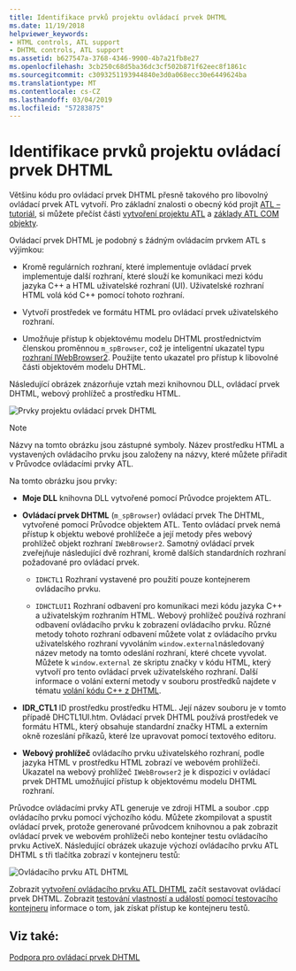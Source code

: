 ```yaml
---
title: Identifikace prvků projektu ovládací prvek DHTML
ms.date: 11/19/2018
helpviewer_keywords:
- HTML controls, ATL support
- DHTML controls, ATL support
ms.assetid: b627547a-3768-4346-9900-4b7a21fb8e27
ms.openlocfilehash: 3cb250c68d5ba36dc3cf502b871f62eec8f1861c
ms.sourcegitcommit: c3093251193944840e3d0a068ecc30e6449624ba
ms.translationtype: MT
ms.contentlocale: cs-CZ
ms.lasthandoff: 03/04/2019
ms.locfileid: "57283875"
---
```

# <a name="identifying-the-elements-of-the-dhtml-control-project"></a>Identifikace prvků projektu ovládací prvek DHTML

Většinu kódu pro ovládací prvek DHTML přesně takového pro libovolný ovládací prvek ATL vytvoří. Pro základní znalosti o obecný kód projít [ATL – tutoriál](../atl/active-template-library-atl-tutorial.md), si můžete přečíst části [vytvoření projektu ATL](../atl/reference/creating-an-atl-project.md) a [základy ATL COM objekty](../atl/fundamentals-of-atl-com-objects.md).

Ovládací prvek DHTML je podobný s žádným ovládacím prvkem ATL s výjimkou:

- Kromě regulárních rozhraní, které implementuje ovládací prvek implementuje další rozhraní, které slouží ke komunikaci mezi kódu jazyka C++ a HTML uživatelské rozhraní (UI). Uživatelské rozhraní HTML volá kód C++ pomocí tohoto rozhraní.

- Vytvoří prostředek ve formátu HTML pro ovládací prvek uživatelského rozhraní.

- Umožňuje přístup k objektovému modelu DHTML prostřednictvím členskou proměnnou `m_spBrowser`, což je inteligentní ukazatel typu [rozhraní IWebBrowser2](https://msdn.microsoft.com/library/aa752127.aspx). Použijte tento ukazatel pro přístup k libovolné části objektovém modelu DHTML.

Následující obrázek znázorňuje vztah mezi knihovnou DLL, ovládací prvek DHTML, webový prohlížeč a prostředku HTML.

![Prvky projektu ovládací prvek DHTML](../atl/media/vc52en1.gif "prvků projektu ovládací prvek DHTML")

> [!NOTE]
>  Názvy na tomto obrázku jsou zástupné symboly. Název prostředku HTML a vystavených ovládacího prvku jsou založeny na názvy, které můžete přiřadit v Průvodce ovládacími prvky ATL.

Na tomto obrázku jsou prvky:

- **Moje DLL** knihovna DLL vytvořené pomocí Průvodce projektem ATL.

- **Ovládací prvek DHTML** (`m_spBrowser`) ovládací prvek The DHTML, vytvořené pomocí Průvodce objektem ATL. Tento ovládací prvek nemá přístup k objektu webové prohlížeče a její metody přes webový prohlížeč objekt rozhraní `IWebBrowser2`. Samotný ovládací prvek zveřejňuje následující dvě rozhraní, kromě dalších standardních rozhraní požadované pro ovládací prvek.

   - `IDHCTL1` Rozhraní vystavené pro použití pouze kontejnerem ovládacího prvku.

   - `IDHCTLUI1` Rozhraní odbavení pro komunikaci mezi kódu jazyka C++ a uživatelským rozhraním HTML. Webový prohlížeč používá rozhraní odbavení ovládacího prvku k zobrazení ovládacího prvku. Různé metody tohoto rozhraní odbavení můžete volat z ovládacího prvku uživatelského rozhraní vyvoláním `window.external`následovaný název metody na tomto odeslání rozhraní, které chcete vyvolat. Můžete k `window.external` ze skriptu značky v kódu HTML, který vytvoří pro tento ovládací prvek uživatelského rozhraní. Další informace o volání externí metody v souboru prostředků najdete v tématu [volání kódu C++ z DHTML](../atl/calling-cpp-code-from-dhtml.md).

- **IDR_CTL1** ID prostředku prostředku HTML. Její název souboru je v tomto případě DHCTL1UI.htm. Ovládací prvek DHTML používá prostředek ve formátu HTML, který obsahuje standardní značky HTML a externím okně rozeslání příkazů, které lze upravovat pomocí textového editoru.

- **Webový prohlížeč** ovládacího prvku uživatelského rozhraní, podle jazyka HTML v prostředku HTML zobrazí ve webovém prohlížeči. Ukazatel na webový prohlížeč `IWebBrowser2` je k dispozici v ovládací prvek DHTML umožňující přístup k objektovému modelu DHTML rozhraní.

Průvodce ovládacími prvky ATL generuje ve zdroji HTML a soubor .cpp ovládacího prvku pomocí výchozího kódu. Můžete zkompilovat a spustit ovládací prvek, protože generované průvodcem knihovnou a pak zobrazit ovládací prvek ve webovém prohlížeči nebo kontejner testu ovládacího prvku ActiveX. Následující obrázek ukazuje výchozí ovládacího prvku ATL DHTML s tři tlačítka zobrazí v kontejneru testů:

![Ovládacího prvku ATL DHTML](../atl/media/vc52en2.gif "ovládacího prvku ATL DHTML")

Zobrazit [vytvoření ovládacího prvku ATL DHTML](../atl/creating-an-atl-dhtml-control.md) začít sestavovat ovládací prvek DHTML. Zobrazit [testování vlastností a událostí pomocí testovacího kontejneru](../mfc/testing-properties-and-events-with-test-container.md) informace o tom, jak získat přístup ke kontejneru testů.

## <a name="see-also"></a>Viz také:

[Podpora pro ovládací prvek DHTML](../atl/atl-support-for-dhtml-controls.md)
